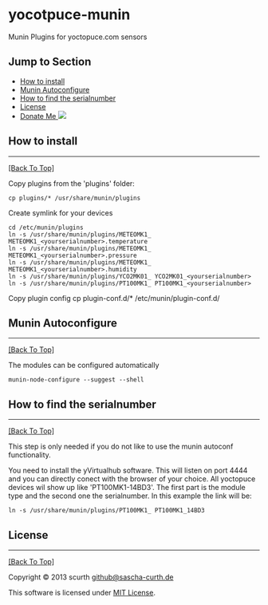 yocotpuce-munin
===============

Munin Plugins for yoctopuce.com sensors

## Jump to Section
* [How to install](#how-to-install)
* [Munin Autoconfigure](#munin-autoconfigure)
* [How to find the serialnumber](#how-to-find-the-serialnumber)
* [License](#license)
* [Donate Me ![](https://www.paypalobjects.com/de_DE/DE/i/btn/btn_donate_SM.gif)](https://www.paypal.com/cgi-bin/webscr?cmd=_s-xclick&hosted_button_id=TZMF3HP322F5U)

## How to install
-----------------
[[Back To Top]](#jump-to-section)

Copy plugins from the 'plugins' folder:

    cp plugins/* /usr/share/munin/plugins

Create symlink for your devices

    cd /etc/munin/plugins
    ln -s /usr/share/munin/plugins/METEOMK1_ METEOMK1_<yourserialnumber>.temperature
    ln -s /usr/share/munin/plugins/METEOMK1_ METEOMK1_<yourserialnumber>.pressure
    ln -s /usr/share/munin/plugins/METEOMK1_ METEOMK1_<yourserialnumber>.humidity
    ln -s /usr/share/munin/plugins/YCO2MK01_ YCO2MK01_<yourserialnumber>
    ln -s /usr/share/munin/plugins/PT100MK1_ PT100MK1_<yourserialnumber>

Copy plugin config
    cp plugin-conf.d/* /etc/munin/plugin-conf.d/

## Munin Autoconfigure
-------------------
[[Back To Top]](#jump-to-section)

The modules can be configured automatically

    munin-node-configure --suggest --shell

## How to find the serialnumber
----------------------------
[[Back To Top]](#jump-to-section)

This step is only needed if you do not like to use the munin autoconf functionality.

You need to install the yVirtualhub software. This will listen on port 4444 and you can directly conect with the browser of your choice. All yoctopuce devices wil show up like 'PT100MK1-14BD3'. The first part is the module type and the second one the serialnumber. In this example the link will be:

    ln -s /usr/share/munin/plugins/PT100MK1_ PT100MK1_14BD3

## License
----------
[[Back To Top]](#jump-to-section)

Copyright © 2013 scurth <github@sascha-curth.de>

This software is licensed under [MIT License](http://scurth.mit-license.org/).
